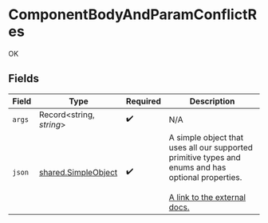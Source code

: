 # ComponentBodyAndParamConflictRes

OK


## Fields

| Field                                                                                                                                                             | Type                                                                                                                                                              | Required                                                                                                                                                          | Description                                                                                                                                                       |
| ----------------------------------------------------------------------------------------------------------------------------------------------------------------- | ----------------------------------------------------------------------------------------------------------------------------------------------------------------- | ----------------------------------------------------------------------------------------------------------------------------------------------------------------- | ----------------------------------------------------------------------------------------------------------------------------------------------------------------- |
| `args`                                                                                                                                                            | Record<string, *string*>                                                                                                                                          | :heavy_check_mark:                                                                                                                                                | N/A                                                                                                                                                               |
| `json`                                                                                                                                                            | [shared.SimpleObject](../../../sdk/models/shared/simpleobject.md)                                                                                                 | :heavy_check_mark:                                                                                                                                                | A simple object that uses all our supported primitive types and enums and has optional properties.<br/><br/>[A link to the external docs.](https://docs.speakeasyapi.dev) |